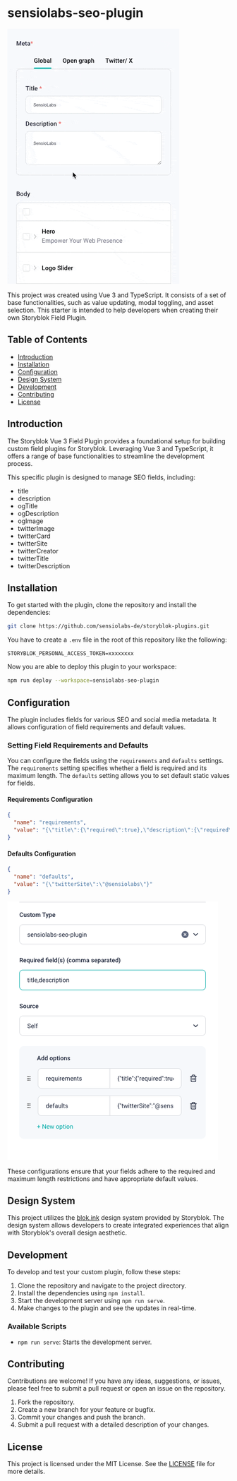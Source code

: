 # sensiolabs-seo-plugin

![preview.gif](docs/preview.gif)

This project was created using Vue 3 and TypeScript. It consists of a set of base functionalities, such as value updating, modal toggling, and asset selection. This starter is intended to help developers when creating their own Storyblok Field Plugin.

## Table of Contents

- [Introduction](#introduction)
- [Installation](#installation)
- [Configuration](#configuration)
- [Design System](#design-system)
- [Development](#development)
- [Contributing](#contributing)
- [License](#license)

## Introduction

The Storyblok Vue 3 Field Plugin provides a foundational setup for building custom field plugins for Storyblok. Leveraging Vue 3 and TypeScript, it offers a range of base functionalities to streamline the development process.

This specific plugin is designed to manage SEO fields, including:

- title
- description
- ogTitle
- ogDescription
- ogImage
- twitterImage
- twitterCard
- twitterSite
- twitterCreator
- twitterTitle
- twitterDescription

## Installation

To get started with the plugin, clone the repository and install the dependencies:

```bash
git clone https://github.com/sensiolabs-de/storyblok-plugins.git
```

You have to create a `.env` file in the root of this repository like the following:

```text
STORYBLOK_PERSONAL_ACCESS_TOKEN=xxxxxxxx
```

Now you are able to deploy this plugin to your workspace:

```bash
npm run deploy --workspace=sensiolabs-seo-plugin
```

## Configuration

The plugin includes fields for various SEO and social media metadata. It allows configuration of field requirements and default values.

### Setting Field Requirements and Defaults

You can configure the fields using the `requirements` and `defaults` settings. The `requirements` setting specifies whether a field is required and its maximum length. The `defaults` setting allows you to set default static values for fields.

#### Requirements Configuration

```json
{
  "name": "requirements",
  "value": "{\"title\":{\"required\":true},\"description\":{\"required\":true},\"ogTitle\":{\"required\":false,\"maxLength\":70},\"ogDescription\":{\"required\":false,\"maxLength\":200},\"twitterTitle\":{\"required\":false,\"maxLength\":70},\"twitterDescription\":{\"required\":false,\"maxLength\":200},\"twitterSite\":{\"required\":false},\"twitterCreator\":{\"required\":false},\"twitterCard\":{\"required\":false}}"
}
```

#### Defaults Configuration

```json
{
  "name": "defaults",
  "value": "{\"twitterSite\":\"@sensiolabs\"}"
}
```

![configuration-preview.png](docs/configuration-preview.png)

These configurations ensure that your fields adhere to the required and maximum length restrictions and have appropriate default values.

## Design System

This project utilizes the [blok.ink](https://www.storyblok.com/docs/guide/in-depth/design-system) design system provided by Storyblok. The design system allows developers to create integrated experiences that align with Storyblok's overall design aesthetic.

## Development

To develop and test your custom plugin, follow these steps:

1. Clone the repository and navigate to the project directory.
2. Install the dependencies using `npm install`.
3. Start the development server using `npm run serve`.
4. Make changes to the plugin and see the updates in real-time.

### Available Scripts

- `npm run serve`: Starts the development server.

## Contributing

Contributions are welcome! If you have any ideas, suggestions, or issues, please feel free to submit a pull request or open an issue on the repository.

1. Fork the repository.
2. Create a new branch for your feature or bugfix.
3. Commit your changes and push the branch.
4. Submit a pull request with a detailed description of your changes.

## License

This project is licensed under the MIT License. See the [LICENSE](LICENSE) file for more details.
